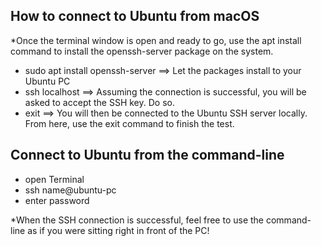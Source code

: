 
## How to connect to Ubuntu from macOS
*Once the terminal window is open and ready to go, use the apt install command to install the openssh-server package on the system.

- sudo apt install openssh-server ==> Let the packages install to your Ubuntu PC
- ssh localhost ==> Assuming the connection is successful, you will be asked to accept the SSH key. Do so.
- exit ==>  You will then be connected to the Ubuntu SSH server locally. From here, use the exit command to finish the test.


## Connect to Ubuntu from the command-line

- open Terminal
- ssh name@ubuntu-pc 
- enter password

*When the SSH connection is successful, feel free to use the command-line as if you were sitting right in front of the PC!
